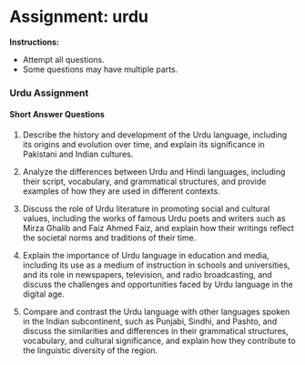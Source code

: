# Assignment: urdu

**Instructions:**

- Attempt all questions.
- Some questions may have multiple parts.

### Urdu Assignment
#### Short Answer Questions

1. Describe the history and development of the Urdu language, including its origins and evolution over time, and explain its significance in Pakistani and Indian cultures.

2. Analyze the differences between Urdu and Hindi languages, including their script, vocabulary, and grammatical structures, and provide examples of how they are used in different contexts.

3. Discuss the role of Urdu literature in promoting social and cultural values, including the works of famous Urdu poets and writers such as Mirza Ghalib and Faiz Ahmed Faiz, and explain how their writings reflect the societal norms and traditions of their time.

4. Explain the importance of Urdu language in education and media, including its use as a medium of instruction in schools and universities, and its role in newspapers, television, and radio broadcasting, and discuss the challenges and opportunities faced by Urdu language in the digital age.

5. Compare and contrast the Urdu language with other languages spoken in the Indian subcontinent, such as Punjabi, Sindhi, and Pashto, and discuss the similarities and differences in their grammatical structures, vocabulary, and cultural significance, and explain how they contribute to the linguistic diversity of the region.